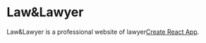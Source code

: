 # Law&Lawyer

 Law&Lawyer is a professional website of lawyer[Create React App](https://github.com/facebook/create-react-app).


